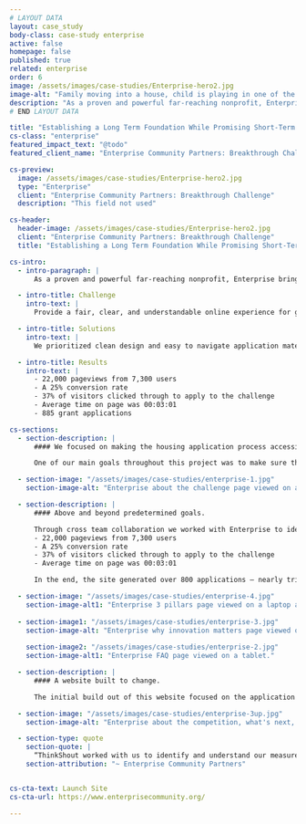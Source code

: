 ```yaml
---
# LAYOUT DATA
layout: case_study
body-class: case-study enterprise
active: false
homepage: false
published: true
related: enterprise
order: 6
image: /assets/images/case-studies/Enterprise-hero2.jpg
image-alt: "Family moving into a house, child is playing in one of the moving boxes."
description: "As a proven and powerful far-reaching nonprofit, Enterprise brings together nationwide know-how, partners, policy leadership and investment to multiply the impact of local affordable housing development. Their mission is to create opportunity for low and moderate-income people through housing in diverse, thriving communities. To date, Enterprise has created 662,000 homes, invested nearly $53 billion and touched millions of lives. And there’s more work to be done."
# END LAYOUT DATA

title: "Establishing a Long Term Foundation While Promising Short-Term Success."
cs-class: "enterprise"
featured_impact_text: "@todo"
featured_client_name: "Enterprise Community Partners: Breakthrough Challenge"

cs-preview:
  image: /assets/images/case-studies/Enterprise-hero2.jpg
  type: "Enterprise"
  client: "Enterprise Community Partners: Breakthrough Challenge"
  description: "This field not used"

cs-header:
  header-image: /assets/images/case-studies/Enterprise-hero2.jpg
  client: "Enterprise Community Partners: Breakthrough Challenge"
  title: "Establishing a Long Term Foundation While Promising Short-Term Success"

cs-intro:
  - intro-paragraph: |
      As a proven and powerful far-reaching nonprofit, Enterprise brings together nationwide know-how, partners, policy leadership and investment to multiply the impact of local affordable housing development. Their mission is to create opportunity for low and moderate-income people through housing in diverse, thriving communities. To date, Enterprise has created 662,000 homes, invested nearly $53 billion and touched millions of lives. And there’s more work to be done.

  - intro-title: Challenge
    intro-text: |
      Provide a fair, clear, and understandable online experience for grant applicants while connecting with new audiences.

  - intro-title: Solutions
    intro-text: |
      We prioritized clean design and easy to navigate application materials. The Enterprise team found alignment and created concrete measurement goals for the site; allowing a synchronous planning and post launch process.

  - intro-title: Results
    intro-text: |
      - 22,000 pageviews from 7,300 users
      - A 25% conversion rate
      - 37% of visitors clicked through to apply to the challenge
      - Average time on page was 00:03:01
      - 885 grant applications

cs-sections:
  - section-description: |
      #### We focused on making the housing application process accessible to new audiences through content, copy, and design.

      One of our main goals throughout this project was to make sure the grant applications had the ability to not only reach a wide audience- but also be understood. We strayed from using jargon familiar to big players in housing development, and focused on designing the site based around its content, leading the end user through each application step with an interactive experience that allowed them to understand application eligibility, find the right application to fill out, and identify easy answers to FAQs throughout the process.

  - section-image: "/assets/images/case-studies/enterprise-1.jpg"
    section-image-alt: "Enterprise about the challenge page viewed on a laptop."

  - section-description: |
      #### Above and beyond predetermined goals.

      Through cross team collaboration we worked with Enterprise to identify project goals and target audiences to determine specific metrics that would help them measure short and long-term success. We configured Google Analytics to reflect these goals prior to the website launch. After only 2 weeks, Enterprise hit or exceeded all of their target KPIs, which included:
      - 22,000 pageviews from 7,300 users
      - A 25% conversion rate
      - 37% of visitors clicked through to apply to the challenge
      - Average time on page was 00:03:01

      In the end, the site generated over 800 applications — nearly tripling the original target of 300 (275 of those applications were submitted in the first 2 weeks).

  - section-image: "/assets/images/case-studies/enterprise-4.jpg"
    section-image-alt1: "Enterprise 3 pillars page viewed on a laptop and mobile."
    
  - section-image1: "/assets/images/case-studies/enterprise-3.jpg"
    section-image-alt: "Enterprise why innovation matters page viewed on a desktop."
    
    section-image2: "/assets/images/case-studies/enterprise-2.jpg"
    section-image-alt1: "Enterprise FAQ page viewed on a tablet."

  - section-description: |
      #### A website built to change.

      The initial build out of this website focused on the application period and well exceeded the short-term goals of the Enterprise team. Long term, this site was built with an information architecture and design convention that will allow the content to change and evolve over three-years to follow the grant period through the selection of awardees and project implementation process.

  - section-image: "/assets/images/case-studies/enterprise-3up.jpg"
    section-image-alt: "Enterprise about the competition, what's next, and FAQ pages displayed on 3 mobile devices side by side."

  - section-type: quote
    section-quote: |
      “ThinkShout worked with us to identify and understand our measurement goals for this project; all of which were exceeded in the first few weeks of the site launch. The clean and clutter-free site that they designed helped guide applicants through a seamless process. The number of submitted applications nearly tripled our goals. We are excited to see our website grow with the evolution of this national innovation challenge.”
    section-attribution: "~ Enterprise Community Partners"


cs-cta-text: Launch Site
cs-cta-url: https://www.enterprisecommunity.org/

---
```

